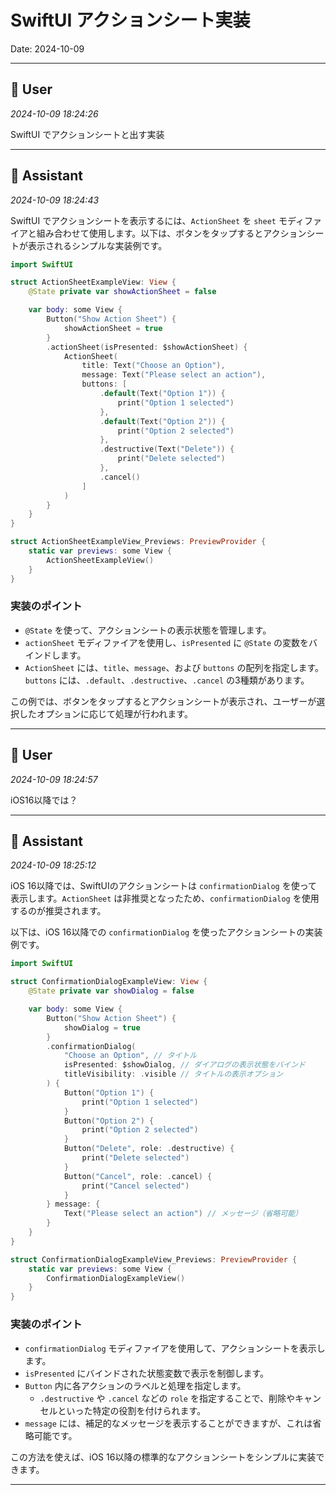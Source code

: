 # SwiftUI アクションシート実装

Date: 2024-10-09

---

## 👤 User
*2024-10-09 18:24:26*

SwiftUI でアクションシートと出す実装

---

## 🤖 Assistant
*2024-10-09 18:24:43*

SwiftUI でアクションシートを表示するには、`ActionSheet` を `sheet` モディファイアと組み合わせて使用します。以下は、ボタンをタップするとアクションシートが表示されるシンプルな実装例です。

```swift
import SwiftUI

struct ActionSheetExampleView: View {
    @State private var showActionSheet = false

    var body: some View {
        Button("Show Action Sheet") {
            showActionSheet = true
        }
        .actionSheet(isPresented: $showActionSheet) {
            ActionSheet(
                title: Text("Choose an Option"),
                message: Text("Please select an action"),
                buttons: [
                    .default(Text("Option 1")) {
                        print("Option 1 selected")
                    },
                    .default(Text("Option 2")) {
                        print("Option 2 selected")
                    },
                    .destructive(Text("Delete")) {
                        print("Delete selected")
                    },
                    .cancel()
                ]
            )
        }
    }
}

struct ActionSheetExampleView_Previews: PreviewProvider {
    static var previews: some View {
        ActionSheetExampleView()
    }
}
```

### 実装のポイント
- `@State` を使って、アクションシートの表示状態を管理します。
- `actionSheet` モディファイアを使用し、`isPresented` に `@State` の変数をバインドします。
- `ActionSheet` には、`title`、`message`、および `buttons` の配列を指定します。`buttons` には、`.default`、`.destructive`、`.cancel` の3種類があります。

この例では、ボタンをタップするとアクションシートが表示され、ユーザーが選択したオプションに応じて処理が行われます。

---

## 👤 User
*2024-10-09 18:24:57*

iOS16以降では？

---

## 🤖 Assistant
*2024-10-09 18:25:12*

iOS 16以降では、SwiftUIのアクションシートは `confirmationDialog` を使って表示します。`ActionSheet` は非推奨となったため、`confirmationDialog` を使用するのが推奨されます。

以下は、iOS 16以降での `confirmationDialog` を使ったアクションシートの実装例です。

```swift
import SwiftUI

struct ConfirmationDialogExampleView: View {
    @State private var showDialog = false

    var body: some View {
        Button("Show Action Sheet") {
            showDialog = true
        }
        .confirmationDialog(
            "Choose an Option", // タイトル
            isPresented: $showDialog, // ダイアログの表示状態をバインド
            titleVisibility: .visible // タイトルの表示オプション
        ) {
            Button("Option 1") {
                print("Option 1 selected")
            }
            Button("Option 2") {
                print("Option 2 selected")
            }
            Button("Delete", role: .destructive) {
                print("Delete selected")
            }
            Button("Cancel", role: .cancel) {
                print("Cancel selected")
            }
        } message: {
            Text("Please select an action") // メッセージ（省略可能）
        }
    }
}

struct ConfirmationDialogExampleView_Previews: PreviewProvider {
    static var previews: some View {
        ConfirmationDialogExampleView()
    }
}
```

### 実装のポイント
- `confirmationDialog` モディファイアを使用して、アクションシートを表示します。
- `isPresented` にバインドされた状態変数で表示を制御します。
- `Button` 内に各アクションのラベルと処理を指定します。
  - `.destructive` や `.cancel` などの `role` を指定することで、削除やキャンセルといった特定の役割を付けられます。
- `message` には、補足的なメッセージを表示することができますが、これは省略可能です。

この方法を使えば、iOS 16以降の標準的なアクションシートをシンプルに実装できます。

---
